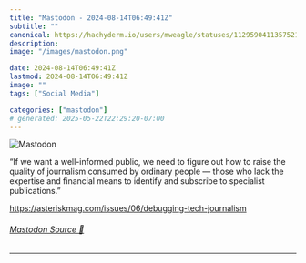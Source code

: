 ```yaml
---
title: "Mastodon - 2024-08-14T06:49:41Z"
subtitle: ""
canonical: https://hachyderm.io/users/mweagle/statuses/112959041135752125
description:
image: "/images/mastodon.png"

date: 2024-08-14T06:49:41Z
lastmod: 2024-08-14T06:49:41Z
image: ""
tags: ["Social Media"]

categories: ["mastodon"]
# generated: 2025-05-22T22:29:20-07:00
---
```

![Mastodon](/images/mastodon.png)

<p>“If we want a well-informed public, we need to figure out how to raise the quality of journalism consumed by ordinary people — those who lack the expertise and financial means to identify and subscribe to specialist publications.”</p><p><a href="https://asteriskmag.com/issues/06/debugging-tech-journalism" target="_blank" rel="nofollow noopener noreferrer" translate="no"><span class="invisible">https://</span><span class="ellipsis">asteriskmag.com/issues/06/debu</span><span class="invisible">gging-tech-journalism</span></a></p>


###### [Mastodon Source 🐘](https://hachyderm.io/@mweagle/112959041135752125)

___
